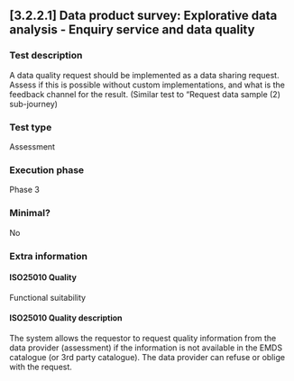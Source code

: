 
## [3.2.2.1] Data product survey: Explorative data analysis - Enquiry service and data quality
 
### Test description
A data quality request should be implemented as a data sharing request. Assess if this is possible without custom implementations, and what is the feedback channel for the result. (Similar test to “Request data sample (2) sub-journey)
 
### Test type
Assessment
 
### Execution phase
Phase 3
 
### Minimal?
No
 
### Extra information
#### ISO25010 Quality
Functional suitability
#### ISO25010 Quality description
The system allows the requestor to request quality information from the data provider (assessment) if the information is not available in the EMDS catalogue (or 3rd party catalogue). The data provider can refuse or oblige with the request.
    